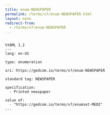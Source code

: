```yaml
---
title: enum-NEWSPAPER
permalink: /terms/v7/enum-NEWSPAPER.html
layout: none
redirect-from:
  - /terms/v7/enum-NEWSPAPER
...
```


```

%YAML 1.2
---
lang: en-US

type: enumeration

uri: https://gedcom.io/terms/v7/enum-NEWSPAPER

standard tag: NEWSPAPER

specification:
  - Printed newspaper

value of:
  - "https://gedcom.io/terms/v7/enumset-MEDI"
...

```
